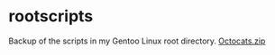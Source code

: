 # rootscripts
Backup of the scripts in my Gentoo Linux root directory. 
[Octocats.zip](https://github.com/oneemo95/rootscripts/files/6939767/Octocats.zip)
